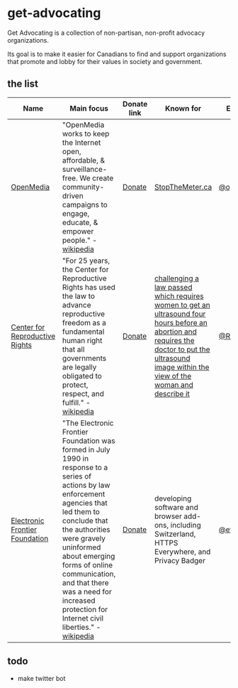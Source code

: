 # get-advocating

Get Advocating is a collection of non-partisan, non-profit advocacy organizations.

Its goal is to make it easier for Canadians to find and support organizations that promote and lobby for their values in society and government.

## the list

Name | Main focus | Donate link | Known for | Engages on
---- | ---------- | ----------- | --------- | ----------
[OpenMedia](https://openmedia.org/) | "OpenMedia works to keep the Internet open, affordable, & surveillance-free. We create community-driven campaigns to engage, educate, & empower people." - [wikipedia](https://en.wikipedia.org/wiki/OpenMedia.ca) | [Donate](https://act.openmedia.org/donate) | [StopTheMeter.ca](https://openmedia.org/en/ca/look-back-our-stop-meter-campaign) | [@openmediaorg](https://twitter.com/openmediaorg)
[Center for Reproductive Rights](https://www.reproductiverights.org/) | "For 25 years, the Center for Reproductive Rights has used the law to advance reproductive freedom as a fundamental human right that all governments are legally obligated to protect, respect, and fulfill." - [wikipedia](https://en.wikipedia.org/wiki/Center_for_Reproductive_Rights) | [Donate](https://secure3.convio.net/cfrr/site/Donation2) | [challenging a law passed which requires women to get an ultrasound four hours before an abortion and requires the doctor to put the ultrasound image within the view of the woman and describe it](http://www.greensboro.com/news/article_03c9f696-0bf1-11e3-aaa2-001a4bcf6878.html) | [@ReproRights](https://twitter.com/ReproRights)
[Electronic Frontier Foundation](https://www.eff.org/) | "The Electronic Frontier Foundation was formed in July 1990 in response to a series of actions by law enforcement agencies that led them to conclude that the authorities were gravely uninformed about emerging forms of online communication, and that there was a need for increased protection for Internet civil liberties." - [wikipedia](https://en.wikipedia.org/wiki/Electronic_Frontier_Foundation) | [Donate](https://supporters.eff.org/donate/join-eff-today) | developing software and browser add-ons, including Switzerland, HTTPS Everywhere, and Privacy Badger | [@eff](https://twitter.com/eff)

## todo

* make twitter bot
